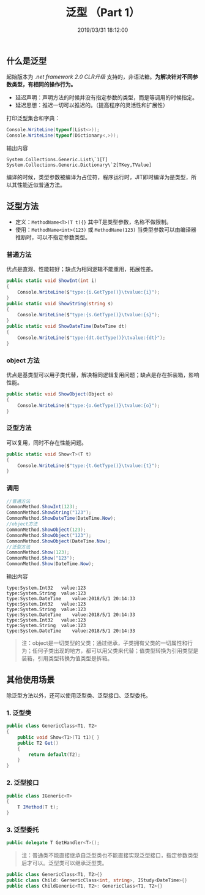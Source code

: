 ﻿---
title: "泛型 （Part 1）"
date: "2019/03/31 18:12:00"
updated: "2019/07/11 10:56:31"
permalink: "generic-part-1/"
tags:
 - 泛型
categories:
 - [开发, C#]
---

## 什么是泛型

起始版本为 *.net framework 2.0 CLR升级* 支持的，非语法糖。**为解决针对不同参数类型，有相同的操作行为。**

- 延迟声明：声明方法的时候并没有指定参数的类型，而是等调用的时候指定。
- 延迟思想：推迟一切可以推迟的。（提高程序的灵活性和扩展性）

打印泛型集合和字典：

```csharp
Console.WriteLine(typeof(List<>));
Console.WriteLine(typeof(Dictionary<,>));
```

输出内容

```  
System.Collections.Generic.List\`1[T]
System.Collections.Generic.Dictionary\`2[TKey,TValue]
```

编译的时候，类型参数被编译为占位符，程序运行时，JIT即时编译为是类型，所以其性能近似普通方法。

## 泛型方法

- 定义：`MethodName<T>(T t){}`  其中T是类型参数，名称不做限制。
- 使用：`MethodName<int>(123)` 或 `MethodName(123)`  当类型参数可以由编译器推断时，可以不指定参数类型。

### 普通方法

优点是直观、性能较好；缺点为相同逻辑不能重用，拓展性差。

```csharp
public static void ShowInt(int i)
{
    Console.WriteLine($"type:{i.GetType()}\tvalue:{i}");
}
public static void ShowString(string s)
{
    Console.WriteLine($"type:{s.GetType()}\tvalue:{s}");
}
public static void ShowDateTime(DateTime dt)
{
    Console.WriteLine($"type:{dt.GetType()}\tvalue:{dt}");
}
```

### object 方法

优点是基类型可以用子类代替，解决相同逻辑复用问题；缺点是存在拆装箱，影响性能。

```csharp
public static void ShowObject(Object o)
{
    Console.WriteLine($"type:{o.GetType()}\tvalue:{o}");
}
```

### 泛型方法

可以复用，同时不存在性能问题。

```csharp
public static void Show<T>(T t)
{
    Console.WriteLine($"type:{t.GetType()}\tvalue:{t}");
}
```

### 调用

```csharp
//普通方法
CommonMethod.ShowInt(123);
CommonMethod.ShowString("123");
CommonMethod.ShowDateTime(DateTime.Now);
//object方法
CommonMethod.ShowObject(123);
CommonMethod.ShowObject("123");
CommonMethod.ShowObject(DateTime.Now);
//泛型方法
CommonMethod.Show(123);
CommonMethod.Show("123");
CommonMethod.Show(DateTime.Now);
```

输出内容  

```
type:System.Int32   value:123
type:System.String  value:123
type:System.DateTime    value:2018/5/1 20:14:33
type:System.Int32	value:123
type:System.String	value:123
type:System.DateTime	value:2018/5/1 20:14:33
type:System.Int32	value:123
type:System.String	value:123
type:System.DateTime	value:2018/5/1 20:14:33
```

> 注：object是一切类型的父类；通过继承，子类拥有父类的一切属性和行为；任何子类出现的地方，都可以用父类来代替；值类型转换为引用类型是装箱，引用类型转换为值类型是拆箱。

## 其他使用场景

除泛型方法以外，还可以使用泛型类、泛型接口、泛型委托。

### 1. 泛型类

```csharp
public class GenericClass<T1, T2>
{
    public void Show<T1>(T1 t1){ }
	public T2 Get()
	{
	    return default(T2);
	}
}
```

### 2. 泛型接口

```csharp
public class IGeneric<T>
{
    T IMethod(T t);
}
```

### 3. 泛型委托

```csharp
public delegate T GetHandler<T>();
```

> 注：普通类不能直接继承自泛型类也不能直接实现泛型接口，指定参数类型后才可以。泛型类可以继承泛型类。

```csharp
public class GenericClass<T1, T2>{}
public class Child: GernericClass<int, string>, IStudy<DateTime>{}
public class ChildGeneric<T1, T2>: GenericClass<T1, T2>{}
```
